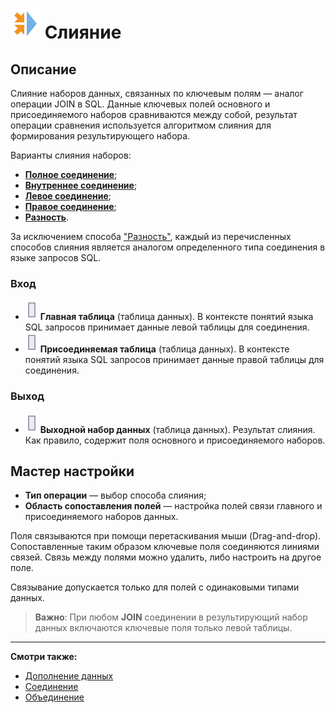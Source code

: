 # ![Слияние](../../../media/app/processors/transformation/join-vendor.svg) Слияние

## Описание

Слияние наборов данных, связанных по ключевым полям — аналог операции JOIN в SQL. Данные ключевых полей основного и присоединяемого наборов сравниваются между собой, результат операции сравнения используется алгоритмом слияния для формирования результирующего набора.

Варианты слияния наборов:

* [**Полное соединение**](./cross.md);
* [**Внутреннее соединение**](./inner.md);
* [**Левое соединение**](./left.md);
* [**Правое соединение**](./right.md);
* [**Разность**](./distinct.md).

За исключением способа ["Разность"](./distinct.md), каждый из перечисленных способов слияния является аналогом определенного типа соединения в языке запросов SQL.

### Вход

* ![Главная таблица](../../../media/app/icons/ports/table-inactive.svg) **Главная таблица** (таблица данных). В контексте понятий языка SQL запросов принимает данные левой таблицы для соединения.
* ![Присоединяемая таблица](../../../media/app/icons/ports/table-inactive.svg) **Присоединяемая таблица** (таблица данных). В контексте понятий языка SQL запросов принимает данные правой таблицы для соединения.

### Выход

* ![Выходной набор данных](../../../media/app/icons/ports/table-inactive.svg) **Выходной набор данных** (таблица данных). Результат слияния. Как правило, содержит поля основного и присоединяемого наборов.

## Мастер настройки

* **Тип операции** — выбор способа слияния;
* **Область сопоставления полей** — настройка полей связи главного и присоединяемого наборов данных.

Поля связываются при помощи перетаскивания мыши (Drag-and-drop). Сопоставленные таким образом ключевые поля соединяются линиями связей. Связь между полями можно удалить, либо настроить на другое поле.

Связывание допускается только для полей с одинаковыми типами данных.

>**Важно**: При любом **JOIN** соединении в результирующий набор данных включаются ключевые поля только левой таблицы.

----

**Смотри также:**

* [Дополнение данных](../supplementation.md)
* [Соединение](../addition.md)
* [Объединение](../union.md)
